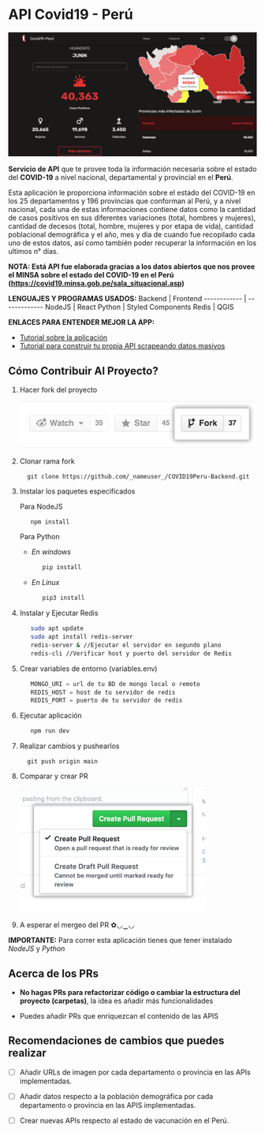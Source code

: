 # API Covid19 - Perú

[![Aplicativo Web](./public/images/appweb.png)](https://www.covi19peru.com)

**Servicio de API** que te provee toda la información necesaria sobre el estado del **COVID-19** a nivel nacional, departamental y provincial en el **Perú**.

Esta aplicación le proporciona información sobre el estado del COVID-19 en los 25 departamentos y 196 provincias que conforman al Perú, y a nivel nacional, cada una de estas informaciones contiene datos como la cantidad de casos positivos en sus diferentes variaciones (total, hombres y mujeres), cantidad de decesos (total, hombre, mujeres y por etapa de vida), cantidad poblacional demográfica y el año, mes y día de cuando fue recopilado cada uno de estos datos, así como también poder recuperar la información en los ultimos n° días.

**NOTA: Está API fue elaborada gracias a los datos abiertos que nos provee el MINSA sobre el estado del COVID-19 en el Perú (https://covid19.minsa.gob.pe/sala_situacional.asp)**

**LENGUAJES Y PROGRAMAS USADOS:**
Backend | Frontend
------------ | -------------
NodeJS | React
Python | Styled Components
Redis |
QGIS

**ENLACES PARA ENTENDER MEJOR LA APP:**
* [Tutorial sobre la aplicación](https://www.youtube.com/watch?v=_hEst_un5tM)
* [Tutorial para construir tu propia API scrapeando datos masivos](https://www.youtube.com/watch?v=5azYQzB2dFU)

## Cómo Contribuir Al Proyecto? 
1. Hacer fork del proyecto

    ![Fork](./public/images/fork.png)

2. Clonar rama fork
    ```git
      git clone https://github.com/_nameuser_/COVID19Peru-Backend.git
    ```

3. Instalar los paquetes especificados

   Para NodeJS
   ```bash
      npm install
   ```
   Para Python
   * _En windows_ 
     ```bash
        pip install
     ```
   
   * _En Linux_
     ```bash
        pip3 install
     ```

4. Instalar y Ejecutar Redis
   ```bash
      sudo apt update
      sudo apt install redis-server
      redis-server & //Ejecutar el servidor en segundo plano
      redis-cli //Verificar host y puerto del servidor de Redis
   ```
5. Crear variables de entorno (variables.env)
   ```javascript
      MONGO_URI = url de tu BD de mongo local o remoto
      REDIS_HOST = host de tu servidor de redis
      REDIS_PORT = puerto de tu servidor de redis
   ```
6. Ejecutar aplicación
   ```bash
      npm run dev
   ```
7. Realizar cambios y pushearlos
    ```git
      git push origin main
    ```
8. Comparar y crear PR

   ![Fork](./public/images/pull-request.png)
  
9. A esperar el mergeo del PR ✿◡‿◡

**IMPORTANTE:** Para correr esta aplicación tienes que tener instalado _NodeJS_ y _Python_

## Acerca de los PRs
  * **No hagas PRs para refactorizar código o cambiar la estructura del proyecto (carpetas)**, la idea es añadir más funcionalidades
  
  * Puedes añadir PRs que enriquezcan el contenido de las APIS

## Recomendaciones de cambios que puedes realizar
- [ ] Añadir URLs de imagen por cada departamento o provincia en las APIs implementadas.
- [ ] Añadir datos respecto a la población demográfica por cada departamento o provincia en las APIS implementadas.
- [ ] Crear nuevas APIs respecto al estado de vacunación en el Perú.






  




